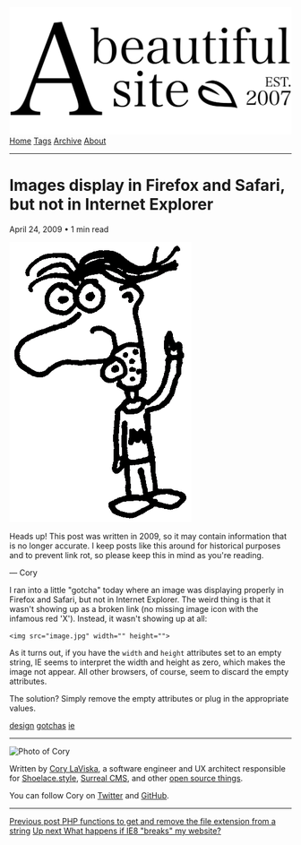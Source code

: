 <a href="../../index.html" class="header-link"><img src="../../images/logos/wordmark.svg" alt="A Beautiful Site" class="wordmark" /></a> <a href="../../index.html" class="nav-item">Home</a> <a href="../../tags/index.html" class="nav-item">Tags</a> <a href="../index.html" class="nav-item">Archive</a> <a href="../../about/index.html" class="nav-item">About</a>

---

# Images display in Firefox and Safari, but not in Internet Explorer

April 24, 2009 • 1 min read

![A drawing of a cartoon man pointing upwards](../../images/artwork/pointer.gif)

Heads up! This post was written in 2009, so it may contain information that is no longer accurate. I keep posts like this around for historical purposes and to prevent link rot, so please keep this in mind as you're reading.

— Cory

I ran into a little "gotcha" today where an image was displaying properly in Firefox and Safari, but not in Internet Explorer. The weird thing is that it wasn't showing up as a broken link (no missing image icon with the infamous red 'X'). Instead, it wasn't showing up at all:

    <img src="image.jpg" width="" height="">

As it turns out, if you have the `width` and `height` attributes set to an empty string, IE seems to interpret the width and height as zero, which makes the image not appear. All other browsers, of course, seem to discard the empty attributes.

The solution? Simply remove the empty attributes or plug in the appropriate values.

<a href="../../tags/design/index.html" class="post-tag">design</a> <a href="../../tags/gotchas/index.html" class="post-tag">gotchas</a> <a href="../../tags/ie/index.html" class="post-tag">ie</a>

---

<img src="http://0.gravatar.com/avatar/bf1b3b95fd5b096a3592247c29667b33?s=512" alt="Photo of Cory" class="avatar avatar-small" />

Written by [Cory LaViska](../../index-4.html), a software engineer and UX architect responsible for [Shoelace.style](https://shoelace.style/), [Surreal CMS](https://www.surrealcms.com/), and other [open source things](https://github.com/claviska).

You can follow Cory on [Twitter](https://twitter.com/bgooonz) and [GitHub](https://github.com/claviska).

---

<a href="../php-functions-to-get-and-remove-the-file-extension-from-a-string/index.html" class="post-nav-previous"><span class="small">Previous post</span> PHP functions to get and remove the file extension from a string</a> <a href="../what-happens-if-ie8-breaks-my-website/index.html" class="post-nav-next"><span class="small">Up next</span> What happens if IE8 "breaks" my website?</a>
